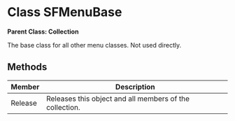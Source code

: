 ﻿# Class SFMenuBase

**Parent Class: Collection**  

The base class for all other menu classes. Not used directly.

## Methods


| Member  | Description                              |
|---------|------------------------------------------|
| Release | Releases this object and all members of the collection. |


